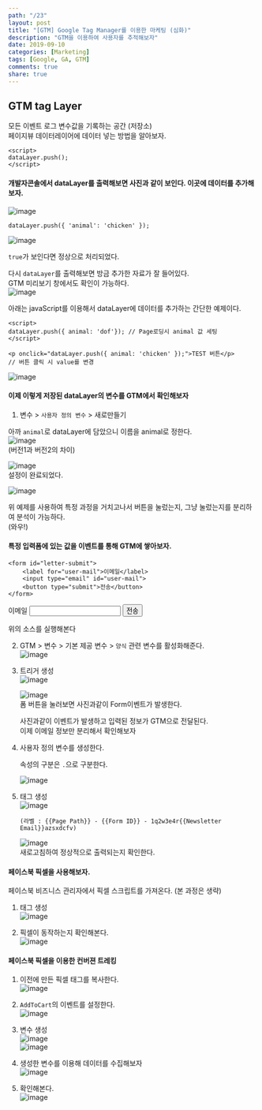 ```yaml
---
path: "/23"
layout: post
title: "[GTM] Google Tag Manager를 이용한 마케팅 (심화)"
description: "GTM을 이용하여 사용자를 추적해보자"
date: 2019-09-10
categories: [Marketing]
tags: [Google, GA, GTM]
comments: true
share: true
---
```


## GTM tag Layer
모든 이벤트 로그 변수값을 기록하는 공간 (저장소)  
페이지뷰 데이터레이어에 데이터 넣는 방법을 알아보자.
```
<script>
dataLayer.push();
</script>
```

#### 개발자콘솔에서 dataLayer를 출력해보면 사진과 같이 보인다. 이곳에 데이터를 추가해보자.
    
![image](/images/post_11_gtm/blog_step_1.png)

`dataLayer.push({ 'animal': 'chicken' });`

![image](/images/post_11_gtm/blog_step_2.png)

`true`가 보인다면 정상으로 처리되었다.

다시 `dataLayer`를 출력해보면 방금 추가한 자료가 잘 들어있다.  
GTM 미리보기 창에서도 확인이 가능하다.  
![image](/images/post_11_gtm/blog_step_3.png)


아래는 javaScript를 이용해서 dataLayer에 데이터를 추가하는 간단한 예제이다.  
```
<script>
dataLayer.push({ animal: 'dof'}); // Page로딩시 animal 값 세팅
</script>

<p onclick="dataLayer.push({ animal: 'chicken' });">TEST 버튼</p>
// 버튼 클릭 시 value를 변경
```

![image](/images/post_11_gtm/blog_step_4.png)

#### 이제 이렇게 저장된 dataLayer의 변수를 GTM에서 확인해보자
1. 변수 > `사용자 정의 변수` > 새로만들기

아까 `animal`로 dataLayer에 담았으니 이름을 animal로 정한다.  
![image](/images/post_11_gtm/blog_step_5.png)  
(버전1과 버전2의 차이)


![image](/images/post_11_gtm/blog_step_6.png)  
설정이 완료되었다.


![image](/images/post_11_gtm/blog_step_7.png)

위 예제를 사용하여 특정 과정을 거치고나서 버튼을 눌렀는지, 그냥 눌렀는지를 분리하여 분석이 가능하다.   
(와우!)
    
    
#### 특정 입력폼에 있는 값을 이벤트를 통해 GTM에 쌓아보자.
```
<form id="letter-submit">
    <label for="user-mail">이메일</label>
    <input type="email" id="user-mail">
    <button type="submit">전송</button>
</form>
```
<form id="letter-submit">
    <label for="user-mail">이메일</label>
    <input type="email" id="user-mail">
    <button type="submit">전송</button>
</form>


위의 소스를 실행해본다

2. GTM > 변수 > 기본 제공 변수 > `양식` 관련 변수를 활성화해준다.   
    ![image](/images/post_11_gtm/blog_step_8.png)

3. 트리거 생성  
    ![image](/images/post_11_gtm/blog_step_9.png)
    
    ![image](/images/post_11_gtm/blog_step_10.png)  
    폼 버튼을 눌러보면 사진과같이 Form이벤트가 발생한다.
    
    사진과같이 이벤트가 발생하고 입력된 정보가 GTM으로 전달된다.     
    이제 이메일 정보만 분리해서 확인해보자     

4. 사용자 정의 변수를 생성한다.    

    속성의 구분은 `.`으로 구분한다.
    
    ![image](/images/post_11_gtm/blog_step_11.png)

5. 태그 생성  
    ![image](/images/post_11_gtm/blog_step_12.png)  
    ```
    (라벨 : {{Page Path}} - {{Form ID}} - 1q2w3e4r{{Newsletter Email}}azsxdcfv)
    ```

    ![image](/images/post_11_gtm/blog_step_13.png)  
    새로고침하여 정상적으로 출력되는지 확인한다.

#### 페이스북 픽셀을 사용해보자.
페이스북 비즈니스 관리자에서 픽셀 스크립트를 가져온다. (본 과정은 생략)

1. 태그 생성  
![image](/images/post_11_gtm/blog_fb_1.png)

2. 픽셀이 동작하는지 확인해본다.  
![image](/images/post_11_gtm/blog_fb_2.png)
 
  

#### 페이스북 픽셀을 이용한 컨버젼 트레킹

1. 이전에 만든 픽셀 태그를 복사한다.  
![image](/images/post_11_gtm/blog_fb_3.png)

2. `AddToCart`의 이벤트를 설정한다.  
![image](/images/post_11_gtm/blog_fb_4.png)

3. 변수 생성  
![image](/images/post_11_gtm/blog_fb_5.png)  
![image](/images/post_11_gtm/blog_fb_6.png)

4. 생성한 변수를 이용해 데이터를 수집해보자  
![image](/images/post_11_gtm/blog_fb_7.png)

5. 확인해본다.   
![image](/images/post_11_gtm/blog_fb_8.png)



